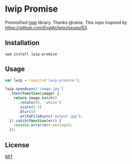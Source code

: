 lwip Promise
============

Promisified [lwip](https://github.com/EyalAr/lwip) library.
Thanks @raine. This repo inspired by https://github.com/EyalAr/lwip/issues/63.

Installation
------------

```
npm install lwip-promise
```

Usage
-----

```js
var lwip = require('lwip-promise');

lwip.openAsync('image.jpg')
  .then(function(image) {
    return image.batch()
      .rotate(45, 'white')
      .scale(0.5)
      .blur(5)
      .writeFileAsync('output.jpg');
  }).catch(function(err) {
    console.error(err.message);
  });
```

License
-------
[MIT](LICENSE)
